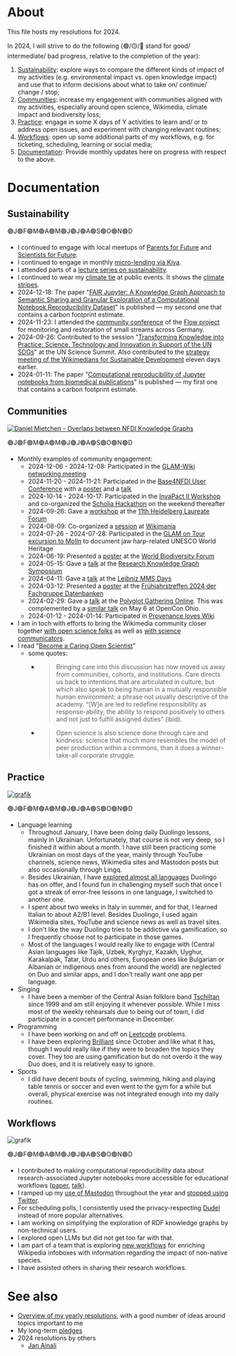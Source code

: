 # About 

This file hosts my resolutions for 2024. 

In 2024, I will strive to do the following (🟢/🟡/🔴 stand for good/ intermediate/ bad progress, relative to the completion of the year):

1. [Sustainability](#sustainability): explore ways to compare the different kinds of impact of my activities (e.g. environmental impact vs. open knowledge impact) and use that to inform decisions about what to take on/ continue/ change / stop;
2. [Communities](#communities): increase my engagement with communities aligned with my activities, especially around open science, Wikimedia, climate impact and biodiversity loss;
3. [Practice](#practice): engage in some X days of Y activities to learn and/ or to address open issues, and experiment with changing relevant routines;
4. [Workflows](#workflows): open up some additional parts of my workflows, e.g. for ticketing, scheduling, learning or social media;
5. [Documentation](#documentation): Provide monthly updates here on progress with respect to the above.

# Documentation

## Sustainability


🟢J🟢F🟢M🟢A🟢M🟢J🟢J🟢A🟢S🟢O🟢N🟢D

* I continued to engage with local meetups of [Parents for Future](https://www.parentsforfuture.de/de/) and [Scientists for Future](https://de.scientists4future.org/).
* I continued to engage in monthly [micro-lending via Kiva](https://www.kiva.org/lender/openscience).
* I attended parts of a [lecture series on sustainability](https://www.uni-jena.de/222200/ringvorlesung-nachhaltigkeit).
* I continued to wear my [climate tie](https://mastodon.social/@fizise@sigmoid.social/113509086016077172) at public events. It shows the [climate stripes](https://en.wikipedia.org/wiki/Warming_stripes).
* 2024-12-18: The paper "[FAIR Jupyter: A Knowledge Graph Approach to Semantic Sharing and Granular Exploration of a Computational Notebook Reproducibility Dataset](https://doi.org/10.4230/TGDK.2.2.4)" is published &mdash; my second one that contains a carbon footprint estimate.
* 2024-11-23: I attended the [community conference](https://www.flow-projekt.de/images/Zsfg_Projektkonferenz2024_neu.pdf) of the [Flow project](https://www.flow-projekt.de/) for monitoring and restoration of small streams across Germany.
* 2024-09-26: Contributed to the session "[Transforming Knowledge into Practice: Science, Technology and Innovation in Support of the UN SDGs](https://doi.org/10.3897/rio.10.e137763)" at the UN Science Summit. Also contributed to the [strategy meeting of the Wikimedians for Sustainable Development](https://meta.wikimedia.org/wiki/Wikimedians_for_Sustainable_Development/Meeting_minutes_20240915) eleven days earlier.
* 2024-01-11: The paper "[Computational reproducibility of Jupyter notebooks from biomedical publications](https://doi.org/10.1093/gigascience/giad113)" is published &mdash; my first one that contains a carbon footprint estimate.

## Communities

[![Daniel Mietchen - Overlaps between NFDI Knowledge Graphs](https://github.com/user-attachments/assets/c4f9a0c5-0af1-4a57-b163-1b58b93f7d26)](https://doi.org/10.5281/zenodo.14184137)

🟢J🟢F🟢M🟢A🟢M🟢J🟢J🟢A🟢S🟢O🟢N🟢D

* Monthly examples of community engagement:
  - 2024-12-06 - 2024-12-08: Participated in the [GLAM-Wiki networking meeting](https://de.wikipedia.org/wiki/Wikipedia:GLAM/Berlin_2024)
  - 2024-11-20 - 2024-11-21: Participated in the [Base4NFDI User Conference](https://events.gwdg.de/event/658/) with a [poster](https://doi.org/10.5281/zenodo.14184137) and a [talk](https://doi.org/10.5281/zenodo.14191202)
  - 2024-10-14 - 2024-10-17: Participated in the [InvaPact II Workshop](https://www.biodiversitydynamics.fr/invapact-ii-workshop/) and co-organized the [Scholia Hackathon](https://www.wikidata.org/wiki/Wikidata:Scholia/Events/Hackathon_October_2024) on the weekend thereafter
  - 2024-09-26: Gave a [workshop](https://doi.org/10.5281/zenodo.13841733) at the [11th Heidelberg Laureate Forum](https://www.heidelberg-laureate-forum.org/forum/11th-hlf-2024/program-11th-hlf-2024/)
  - 2024-08-09: Co-organized a [session](https://wikimania.wikimedia.org/wiki/2024:Program/Strengthening_Wikimedia_Collaborations_with_and_for_Open_Science) at [Wikimania](https://wikimania.wikimedia.org/wiki/2024:Wikimania)
  - 2024-07-26 - 2024-07-28: Participated in the [GLAM on Tour excursion to Molln](https://de.wikipedia.org/wiki/Wikipedia:GLAM/GLAM_on_Tour/Von_Brummeisen_und_Tr%C3%BCmpnern) to document jaw harp-related UNESCO World Heritage 
  - 2024-06-19: Presented a [poster](https://doi.org/10.5281/zenodo.12155877) at the [World Biodiversity Forum](https://www.worldbiodiversityforum.org/en/wbf-2024) 
  - 2024-05-15: Gave a [talk](https://doi.org/10.5281/zenodo.11194426) at the [Research Knowledge Graph Symposium](https://events.tib.eu/rkgsymposium2024/programme) 
  - 2024-04-11: Gave a [talk](https://doi.org/10.5281/zenodo.10946542) at the [Leibniz MMS Days](https://www.wias-berlin.de/workshops/MMSDays24/) 
  - 2024-03-12: Presented a [poster](https://doi.org/10.5281/zenodo.10798238) at the [Frühjahrstreffen 2024 der Fachgruppe Datenbanken](https://indico.rz.uni-jena.de/event/100/)
  - 2024-02-29: Gave a [talk](https://doi.org/10.5281/zenodo.10725823) at the [Polyglot Gathering Online](https://www.polyglotgathering.com/2024/de/online/). This was complemented by a [similar talk](https://doi.org/10.5281/zenodo.11118429) on May 6 at OpenCon Ohio.
  - 2024-01-12 - 2024-01-14: Participated in [Provenance loves Wiki](https://de.wikipedia.org/wiki/Wikipedia:Arbeitsgemeinschaft_Kunstwissenschaften_%2B_Wikipedia/Provenance_loves_Wiki)
* I am in toch with efforts to bring the Wikimedia community closer together [with open science folks](https://meta.wikimedia.org/wiki/Open_Science) as well as [with science communicators](https://meta.wikimedia.org/wiki/Wikimedia_Science_Communication_Network).
* I read "[Become a Caring Open Scientist](https://doi.org/10.1016/j.jrp.2015.09.005)"
  - some quotes:
    - > Bringing care into this discussion has now moved us away from communities, cohorts, and institutions. Care directs us back to intentions that are articulated in culture, but which also speak to being human in a mutually responsible human environment: a phrase not usually descriptive of the academy. “[W]e are led to redefine responsibility as response-ability, the ability to respond positively to others and not just to fulfill assigned duties” (ibid).
    - > Open science is also science done through care and kindness: science that much more resembles the model of peer production within a commons, than it does a winner-take-all corporate struggle. 

## Practice
[![grafik](https://github.com/user-attachments/assets/00a48cc6-a51d-4c21-bc9b-9fd362bf7b93)](https://duome.eu/EvoMRI)

🟢J🟢F🟢M🟢A🟢M🟢J🟢J🟢A🟢S🟢O🟢N🟢D

* Language learning
  - Throughout January, I have been doing daily Duolingo lessons, mainly in Ukrainian. Unfortunately, that course is not very deep, so I finished it within about a month. I have still been practicing some Ukrainian on most days of the year, mainly through YouTube channels, science news, Wikimedia sites and Mastodon posts but also occasionally through Lingq.
  - Besides Ukrainian, I have [explored almost all languages](https://duome.eu/EvoMRI) Duolingo has on offer, and I found fun in challenging myself such that once I got a streak of error-free lessons in one language, I switched to another one.
  - I spent about two weeks in Italy in summer, and for that, I learned Italian to about A2/B1 level. Besides Duolingo, I used again Wikimedia sites, YouTube and science news as well as travel sites.
  - I don't like the way Duolingo tries to be addictive via gamification, so I frequently choose not to participate in those games.
  - Most of the languages I would really like to engage with (Central Asian languages like Tajik, Uzbek, Kyrghyz, Kazakh, Uyghur, Karakalpak, Tatar, Urdu and others, European ones like Bulgarian or Albanian or indigenous ones from around the world) are neglected on Duo and similar apps, and I don't really want one app per language. 
* Singing
  - I have been a member of the Central Asian folklore band [Tschiltan](https://www.youtube.com/watch?v=1GFU6L6qUMg) since 1999 and am still enjoying it whenever possible. While I miss most of the weekly rehearsals due to being out of town, I did participate in a concert performance in December.  
* Programming
  - I have been working on and off on [Leetcode](https://leetcode.com) problems.
  - I have been exploring [Brilliant](https://brilliant.org/) since October and like what it has, though I would really like if they were to broaden the topics they cover. They too are using gamification but do not overdo it the way Duo does, and it is relatively easy to ignore.
* Sports
  - I did have decent bouts of cycling, swimming, hiking and playing table tennis or soccer and even went to the gym for a while but overall, physical exercise was not integrated enough into my daily routines.  

## Workflows

![grafik](https://github.com/user-attachments/assets/38bbf426-c086-469f-944c-e40f6e65a29c)

🟢J🟢F🟢M🟢A🟢M🟢J🟢J🟢A🟢S🟢O🟢N🟢D

* I contributed to making computational reproducibility data about research-associated Jupyter notebooks more accessible for educational workflows ([paper](https://doi.org/10.4230/TGDK.2.2.4), [talk](https://doi.org/10.5281/zenodo.14191202)). 
* I ramped up my [use of Mastodon](https://mastodon.social/@EvoMRI) throughout the year and [stopped using Twitter](https://twitter.com/EvoMRI/status/1852058544138592587).
* For scheduling polls, I consistently used the privacy-respecting [Dudel](https://dud-poll.inf.tu-dresden.de/) instead of more popular alternatives.
* I am working on simplifying the exploration of RDF knowledge graphs by non-technical users.
* I explored open LLMs but did not get too far with that.
* I am part of a team that is exploring [new workflows](https://en.wikipedia.org/wiki/User:Daniel_Mietchen/EICAT) for enriching Wikipedia infoboxes with information regarding the impact of non-native species.
* I have assisted others in sharing their research workflows.

# See also 

* [Overview of my yearly resolutions](https://github.com/Daniel-Mietchen/ideas/tree/master/new-year-resolutions), with a good number of ideas around topics important to me
* My long-term [pledges](https://github.com/Daniel-Mietchen/pledges)
* 2024 resolutions by others
  * [Jan Ainali](https://github.com/Ainali/ideas/blob/main/new-year-resolutions/2024.md) 
